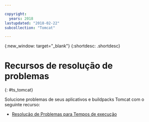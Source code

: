 ```yaml
---

copyright:
  years: 2018
lastupdated: "2018-02-22"
subcollection: "Tomcat"

---
```


{:new_window: target="_blank"}
{:shortdesc: .shortdesc}

# Recursos de resolução de problemas
{: #ts_tomcat}

Solucione problemas de seus aplicativos e buildpacks Tomcat com o seguinte recurso:

* [Resolução de Problemas para Tempos de execução](/docs/runtimes-common/ts_runtimes.html#runtimes)
